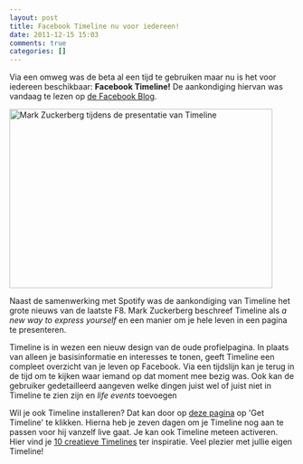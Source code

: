 ```yaml
---
layout: post
title: Facebook Timeline nu voor iedereen!
date: 2011-12-15 15:03
comments: true
categories: []
---
```

<p style="text-align: left;">Via een omweg was de beta al een tijd te gebruiken maar nu is het voor iedereen beschikbaar: <strong>Facebook Timeline!</strong> De aankondiging hiervan was vandaag te lezen op <a href="https://blog.facebook.com/blog.php?post=10150408488962131"> de Facebook Blog</a>.</p>
<img class="alignleft" title="Zuckerberg presenteert Timeline" src="http://img.metro.co.uk/i/pix/2011/09/22/article-1316718100963-0E0A340500000578-386530_465x317.jpg" alt="Mark Zuckerberg tijdens de presentatie van Timeline" width="465" height="317" />
<p style="text-align: left;">Naast de samenwerking met Spotify was de aankondiging van Timeline het grote nieuws van de laatste F8. Mark Zuckerberg beschreef Timeline als <em>a new way to express yourself</em> en een manier om je hele leven in een pagina te presenteren.</p>
<p style="text-align: left;">Timeline is in wezen een nieuw design van de oude profielpagina. In plaats van alleen je basisinformatie en interesses te tonen, geeft Timeline een compleet overzicht van je leven op Facebook. Via een tijdslijn kan je terug in de tijd om te kijken waar iemand op dat moment mee bezig was. Ook kan de gebruiker gedetailleerd aangeven welke dingen juist wel of juist niet in Timeline te zien zijn en <em>life events</em> toevoegen</p>
<p style="text-align: left;">Wil je ook Timeline installeren? Dat kan door op <a href="https://www.facebook.com/about/timeline"> deze pagina</a> op 'Get Timeline' te klikken. Hierna heb je zeven dagen om je Timeline nog aan te passen voor hij vanzelf live gaat. Je kan ook Timeline meteen activeren.
Hier vind je <a href="http://mashable.com/2011/12/08/facebook-timeline-ideas/"> 10 creatieve Timelines</a> ter inspiratie. Veel plezier met jullie eigen Timeline!</p>

